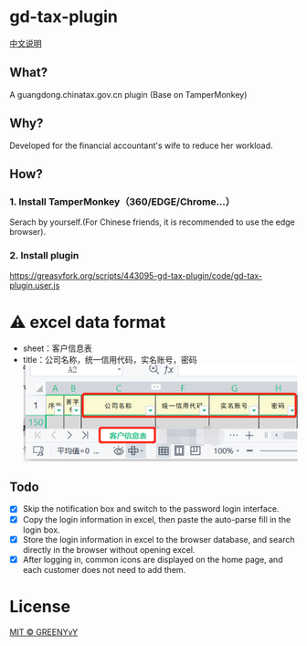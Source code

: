 # gd-tax-plugin
[中文说明](README.md)

## What?
A guangdong.chinatax.gov.cn plugin (Base on TamperMonkey)

## Why?
Developed for the financial accountant's wife to reduce her workload.

## How?
### 1. Install TamperMonkey（360/EDGE/Chrome...）
Serach by yourself.(For Chinese friends, it is recommended to use the edge browser).

### 2. Install plugin
https://greasyfork.org/scripts/443095-gd-tax-plugin/code/gd-tax-plugin.user.js

# :warning: excel data format
- sheet：客户信息表
- title：公司名称，统一信用代码，实名账号，密码
![excel data format](./sample.png)

## Todo
- [X] Skip the notification box and switch to the password login interface.
- [X] Copy the login information in excel, then paste the auto-parse fill in the login box.
- [X] Store the login information in excel to the browser database, and search directly in the browser without opening excel.
- [X] After logging in, common icons are displayed on the home page, and each customer does not need to add them.

# License
[MIT © GREENYvY](./LICENSE)